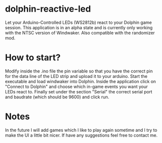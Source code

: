 # dolphin-reactive-led

Let your Arduino-Controlled LEDs (WS2812b) react to your Dolphin game session. This application is in an alpha state and is currently only working with the NTSC version of Windwaker. Also compatible with the randomizer mod.


# How to start?
Modify inside the .ino file the pin variable so that you have the correct pin for the data line of the LED strip and upload it to your arduino. Start the executable and load windwaker into Dolphin. Inside the application click on "Connect to Dolphin" and choose which in-game events you want your LEDs react to. Finally set under the section "Serial" the correct serial port and baudrate (which should be 9600) and click run.

# Notes
In the future I will add games which I like to play again sometime and I try to make the UI a little bit nicer. If have any suggestions feel free to contact me.